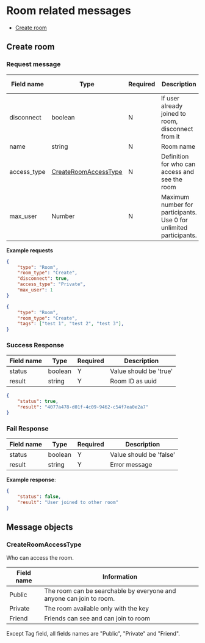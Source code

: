 # Room related messages

- [Create room](#Create-room)
## Create room

### Request message

| Field name  | Type                                          | Required | Description                                                        | Default value |
|-------------|-----------------------------------------------|----------|--------------------------------------------------------------------|---------------|
| disconnect  | boolean                                       | N        | If user already joined to room, disconnect from it                 | false         |
| name        | string                                        | N        | Room name                                                          |               |
| access_type | [CreateRoomAccessType](#CreateRoomAccessType) | N        | Definition for who can access and see the room                     | Public        |
| max_user    | Number                                        | N        | Maximum number for participants. Use 0 for unlimited participants. | 0             |

**Example requests**

```json
{
    "type": "Room",
    "room_type": "Create",
    "disconnect": true,
    "access_type": "Private",
    "max_user": 1
}
```

```json
{
    "type": "Room",
    "room_type": "Create",
    "tags": ["test 1", "test 2", "test 3"],
}
```



### Success Response

| Field name | Type    | Required | Description                 |
|------------|---------|----------|-----------------------------|
| status     | boolean | Y        | Value should be 'true'      |
| result     | string  | Y        | Room ID as uuid |

```json
{
    "status": true,
    "result": "4077a478-d01f-4c09-9462-c54f7ea0e2a7"
}
```

### Fail Response

| Field name | Type    | Required | Description                 |
|------------|---------|----------|-----------------------------|
| status     | boolean | Y        | Value should be 'false'     |
| result     | string  | Y        | Error message               |


**Example response**:

```json
{
    "status": false,
    "result": "User joined to other room"
}
```


## Message objects

### CreateRoomAccessType

Who can access the room.

| Field name    | Information |
|---------|-------|
| Public  | The room can be searchable by everyone and anyone can join to room.     |
| Private | The room available only with the key     |
| Friend  | Friends can see and can join to room     |


Except Tag field, all fields names are "Public", "Private" and "Friend".
